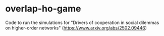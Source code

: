 # overlap-ho-game
Code to run the simulations for "Drivers of cooperation in social dilemmas on higher-order networks" (https://www.arxiv.org/abs/2502.09446)
